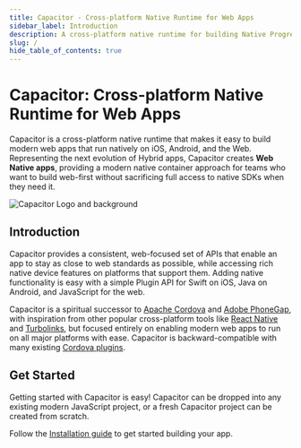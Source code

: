 ```yaml
---
title: Capacitor - Cross-platform Native Runtime for Web Apps
sidebar_label: Introduction
description: A cross-platform native runtime for building Native Progressive Web Apps for iOS, Android, and beyond
slug: /
hide_table_of_contents: true
---
```


# Capacitor: Cross-platform Native Runtime for Web Apps

Capacitor is a cross-platform native runtime that makes it easy to build modern web apps that run natively on iOS, Android, and the Web. Representing the next evolution of Hybrid apps, Capacitor creates **Web Native apps**, providing a modern native container approach for teams who want to build web-first without sacrificing full access to native SDKs when they need it.

![Capacitor Logo and background](/img/v3/docs/capacitor-index.png)

## Introduction

Capacitor provides a consistent, web-focused set of APIs that enable an app to stay as close to web standards as possible, while accessing rich native device features on platforms that support them. Adding native functionality is easy with a simple Plugin API for Swift on iOS, Java on Android, and JavaScript for the web.

Capacitor is a spiritual successor to [Apache Cordova](https://cordova.apache.org/) and [Adobe PhoneGap](https://phonegap.com/), with inspiration from other popular cross-platform tools like [React Native](http://facebook.github.io/react-native/) and [Turbolinks](https://github.com/turbolinks/turbolinks), but focused entirely on enabling modern web apps to run on all major platforms with ease. Capacitor is backward-compatible with many existing [Cordova plugins](https://cordova.apache.org/plugins/).

## Get Started

Getting started with Capacitor is easy! Capacitor can be dropped into any existing modern JavaScript project, or a fresh Capacitor project can be created from scratch.

Follow the [Installation guide](/main/getting-started/installation.md) to get started building your app.
